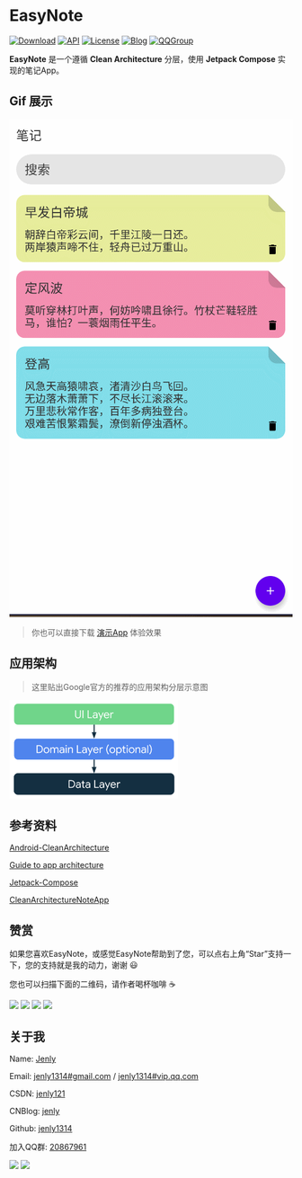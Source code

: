 # EasyNote


[![Download](https://img.shields.io/badge/download-App-blue.svg)](https://raw.githubusercontent.com/jenly1314/EasyNote/master/app/release/app-release.apk)
[![API](https://img.shields.io/badge/API-21%2B-blue.svg?style=flat)](https://android-arsenal.com/api?level=21)
[![License](https://img.shields.io/badge/license-MIT-blue.svg)](https://opensource.org/licenses/mit-license.php)
[![Blog](https://img.shields.io/badge/blog-Jenly-9933CC.svg)](https://jenly1314.github.io/)
[![QQGroup](https://img.shields.io/badge/QQGroup-20867961-blue.svg)](http://shang.qq.com/wpa/qunwpa?idkey=8fcc6a2f88552ea44b1411582c94fd124f7bb3ec227e2a400dbbfaad3dc2f5ad)

**EasyNote** 是一个遵循 **Clean Architecture** 分层，使用 **Jetpack Compose** 实现的笔记App。

## Gif 展示
![Image](GIF.gif)

> 你也可以直接下载 [演示App](https://raw.githubusercontent.com/jenly1314/EasyNote/master/app/release/app-release.apk) 体验效果


## 应用架构

> 这里贴出Google官方的推荐的应用架构分层示意图

<img src="mad-arch-overview.png" height="175" width="300"/>

## 参考资料

[Android-CleanArchitecture](https://github.com/android10/Android-CleanArchitecture)

[Guide to app architecture](https://developer.android.google.cn/topic/architecture)

[Jetpack-Compose](https://developer.android.google.cn/jetpack/compose)

[CleanArchitectureNoteApp](https://www.bilibili.com/video/BV1UQ4y1z7sr/?spm_id_from=333.788)

## 赞赏
如果您喜欢EasyNote，或感觉EasyNote帮助到了您，可以点右上角“Star”支持一下，您的支持就是我的动力，谢谢 :smiley:<p>
您也可以扫描下面的二维码，请作者喝杯咖啡 :coffee:
<div>
<img src="https://jenly1314.github.io/image/pay/wxpay.png" width="280" heght="350">
<img src="https://jenly1314.github.io/image/pay/alipay.png" width="280" heght="350">
<img src="https://jenly1314.github.io/image/pay/qqpay.png" width="280" heght="350">
<img src="https://jenly1314.github.io/image/alipay_red_envelopes.jpg" width="233" heght="350">
</div>

## 关于我
Name: <a title="关于作者" href="https://about.me/jenly1314" target="_blank">Jenly</a>

Email: <a title="欢迎邮件与我交流" href="mailto:jenly1314@gmail.com" target="_blank">jenly1314#gmail.com</a> / <a title="给我发邮件" href="mailto:jenly1314@vip.qq.com" target="_blank">jenly1314#vip.qq.com</a>

CSDN: <a title="CSDN博客" href="http://blog.csdn.net/jenly121" target="_blank">jenly121</a>

CNBlog: <a title="博客园" href="https://www.cnblogs.com/jenly" target="_blank">jenly</a>

Github: <a title="Github开源项目" href="https://github.com/jenly1314" target="_blank">jenly1314</a>

加入QQ群: <a title="点击加入QQ群" href="http://shang.qq.com/wpa/qunwpa?idkey=8fcc6a2f88552ea44b1411582c94fd124f7bb3ec227e2a400dbbfaad3dc2f5ad" target="_blank">20867961</a>
   <div>
       <img src="https://jenly1314.github.io/image/jenly666.png">
       <img src="https://jenly1314.github.io/image/qqgourp.png">
   </div>